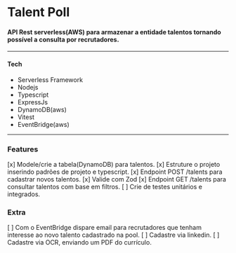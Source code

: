 # Talent Poll
#### API Rest serverless(AWS) para armazenar a entidade talentos tornando possível a consulta por recrutadores.
---
#### Tech

- Serverless Framework
- Nodejs
- Typescript
- ExpressJs
- DynamoDB(aws)
- Vitest
- EventBridge(aws) 
---
### Features

[x] Modele/crie a tabela(DynamoDB) para talentos.
[x] Estruture o projeto inserindo padrões de projeto e typescript.
[x] Endpoint POST /talents para cadastrar novos talentos.
[x] Valide com Zod
[x] Endpoint GET /talents para consultar talentos com base em filtros.
[ ] Crie de testes unitários e integrados.

### Extra

[ ] Com o EventBridge dispare email para recrutadores que tenham interesse ao novo talento cadastrado na pool.
[ ] Cadastre via linkedin.
[ ] Cadastre via OCR, enviando um PDF do currículo.

